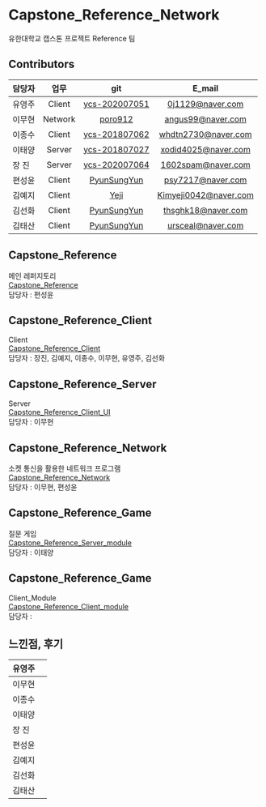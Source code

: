 # Capstone_Reference_Network
유한대학교 캡스톤 프로젝트 Reference 팀

## Contributors
| 담당자 | 업무 | git| E_mail |
| :--- | :---: | :---: | :---: |
| 유영주 | Client | [ycs-202007051](https://github.com/ycs-202007051) | 0j1129@naver.com |
| 이무현 | Network | [poro912](https://github.com/poro912) | angus99@naver.com |
| 이종수 | Client | [ycs-201807062](https://github.com/ycs-201807062) | whdtn2730@naver.com |
| 이태양 | Server | [ycs-201807027](https://github.com/ycs-201807027) | xodid4025@naver.com |
| 장 진 | Server | [ycs-202007064](https://github.com/ycs-202007064) | 1602spam@naver.com |
| 편성윤 | Client | [PyunSungYun](https://github.com/PyunSungYun) | psy7217@naver.com |
| 김예지 | Client | [Yeji](https://github.com/) | Kimyeji0042@naver.com |
| 김선화 | Client | [PyunSungYun](https://github.com/) | thsghk18@naver.com |
| 김태산 | Client | [PyunSungYun](https://github.com/) | ursceal@naver.com |

## Capstone_Reference
메인 레퍼지토리 <br>
[Capstone_Reference](https://github.com/PyunSungYun/Capstone_Reference)  </br>
담당자 : 편성윤 </br>

## Capstone_Reference_Client
Client </br>
[Capstone_Reference_Client](https://github.com/1602spam/Capstone_Reference_Client)</br>
담당자 : 장진, 김예지, 이종수, 이무현, 유영주, 김선화 </br>

## Capstone_Reference_Server
Server <br>
[Capstone_Reference_Client_UI](https://github.com/ycs-201807062/Capstone_Reference_Client_UI)</br>
담당자 : 이무현 </br>

## Capstone_Reference_Network
소켓 통신을 활용한 네트워크 프로그램 <br>
[Capstone_Reference_Network](https://github.com/poro912/Capstone_Reference_Network)</br>
담당자 : 이무현, 편성윤 </br>

## Capstone_Reference_Game
질문 게임 <br>
[Capstone_Reference_Server_module](https://github.com/ycs-201807027/Capstone_Reference_Server_module)</br>
담당자 : 이태양 </br>

## Capstone_Reference_Game
Client_Module   </br>
[Capstone_Reference_Client_module](https://github.com/ycs-202007051/Capstone_Reference_Client_module)</br>
담당자 : </br>

## 느낀점, 후기
| 유영주 | |
| :--- | :---: |
| 이무현 |  |
| 이종수 |  |
| 이태양 |  |
| 장 진 |  |
| 편성윤 |  |
| 김예지 |  |
| 김선화 |  |
| 김태산 |  |
